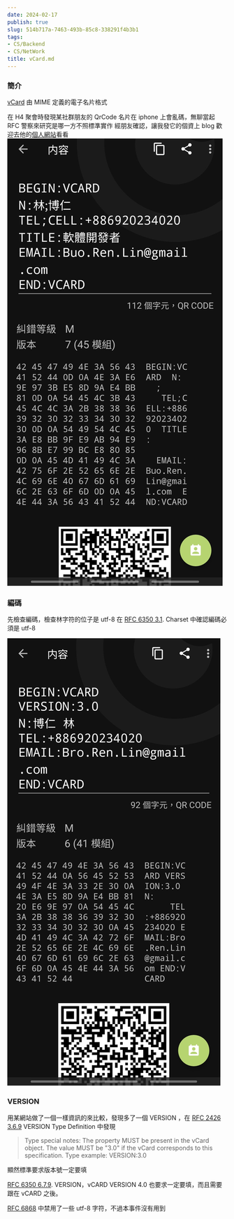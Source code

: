 ```yaml
---
date: 2024-02-17
publish: true
slug: 514b717a-7463-493b-85c8-338291f4b3b1
tags:
- CS/Backend
- CS/NetWork
title: vCard.md
---
```

### 簡介

[vCard](https://en.wikipedia.org/wiki/VCard) 由 MIME 定義的電子名片格式

在 H4 聚會時發現某社群朋友的 QrCode 名片在 iphone 上會亂碼，無聊當起 RFC 警察來研究是哪一方不照標準實作
經朋友確認，讓我發它的個資上 blog 歡迎去他的[個人網站](https://www.brlin.me/)看看
![](../f01fcc31-946e-4c23-b26c-64a09dbc668f.jpg)

### 編碼

先檢查編碼，檢查林字符的位子是 utf-8 在 [RFC 6350 3.1](https://datatracker.ietf.org/doc/html/rfc6350#section-3.1).  Charset 中確認編碼必須是 utf-8

![](../af088aaa-4588-44bf-9d6e-30240f5c2062.jpg)

### VERSION

用某網站做了一個一樣資訊的來比較，發現多了一個 VERSION ，在 [RFC 2426 3.6.9](https://datatracker.ietf.org/doc/html/rfc2426#section-3.6.9) VERSION Type Definition 中發現

> Type special notes: The property MUST be present in the vCard object.
> The value MUST be "3.0" if the vCard corresponds to this
> specification.
> Type example:
> VERSION:3.0



顯然標準要求版本號一定要填

[RFC 6350 6.7.9](https://datatracker.ietf.org/doc/html/rfc6350#section-6.7.9).  VERSION，vCARD VERSION 4.0 也要求一定要填，而且需要跟在 vCARD 之後。

[RFC 6868](https://datatracker.ietf.org/doc/html/rfc6868) 中禁用了一些 utf-8 字符，不過本事件沒有用到
